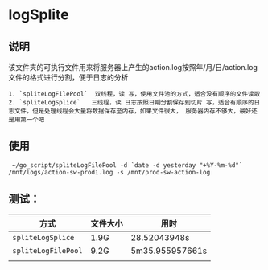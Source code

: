 # logSplite
## 说明

该文件夹的可执行文件用来将服务器上产生的action.log按照年/月/日/action.log  文件的格式进行分割，便于日志的分析

    1. `spliteLogFilePool`  双线程，读 写，使用文件池的方式，适合没有顺序的文件读取
    2. `spliteLogSplice`   三线程，读 日志按照日期分割保存到切片 写，适合有顺序的日志文件，但是处理线程会大量将数据保存至内存，如果文件很大， 服务器内存不够大，最好还是用第一个吧

## 使用

```
 ~/go_script/spliteLogFilePool -d `date -d yesterday "+%Y-%m-%d"` /mnt/logs/action-sw-prod1.log -s /mnt/prod-sw-action-log
```

## 测试：

| 方式                | 文件大小 | 用时            |
| ------------------- | -------- | --------------- |
| `spliteLogSplice`   | 1.9G     | 28.52043948s    |
| `spliteLogFilePool` | 9.2G     | 5m35.955957661s |
|                     |          |                 |

